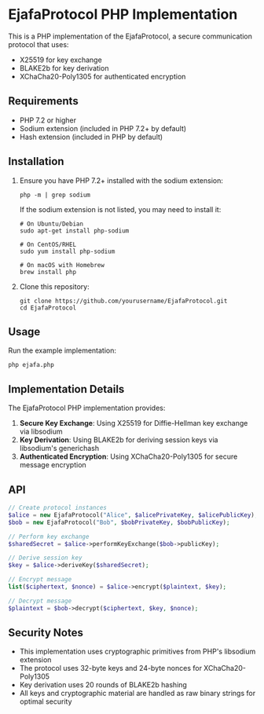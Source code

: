 # EjafaProtocol PHP Implementation

This is a PHP implementation of the EjafaProtocol, a secure communication protocol that uses:
- X25519 for key exchange
- BLAKE2b for key derivation
- XChaCha20-Poly1305 for authenticated encryption

## Requirements

- PHP 7.2 or higher
- Sodium extension (included in PHP 7.2+ by default)
- Hash extension (included in PHP by default)

## Installation

1. Ensure you have PHP 7.2+ installed with the sodium extension:
   ```
   php -m | grep sodium
   ```

   If the sodium extension is not listed, you may need to install it:
   ```
   # On Ubuntu/Debian
   sudo apt-get install php-sodium
   
   # On CentOS/RHEL
   sudo yum install php-sodium
   
   # On macOS with Homebrew
   brew install php
   ```

2. Clone this repository:
   ```
   git clone https://github.com/yourusername/EjafaProtocol.git
   cd EjafaProtocol
   ```

## Usage

Run the example implementation:

```
php ejafa.php
```

## Implementation Details

The EjafaProtocol PHP implementation provides:

1. **Secure Key Exchange**: Using X25519 for Diffie-Hellman key exchange via libsodium
2. **Key Derivation**: Using BLAKE2b for deriving session keys via libsodium's generichash
3. **Authenticated Encryption**: Using XChaCha20-Poly1305 for secure message encryption

## API

```php
// Create protocol instances
$alice = new EjafaProtocol("Alice", $alicePrivateKey, $alicePublicKey);
$bob = new EjafaProtocol("Bob", $bobPrivateKey, $bobPublicKey);

// Perform key exchange
$sharedSecret = $alice->performKeyExchange($bob->publicKey);

// Derive session key
$key = $alice->deriveKey($sharedSecret);

// Encrypt message
list($ciphertext, $nonce) = $alice->encrypt($plaintext, $key);

// Decrypt message
$plaintext = $bob->decrypt($ciphertext, $key, $nonce);
```

## Security Notes

- This implementation uses cryptographic primitives from PHP's libsodium extension
- The protocol uses 32-byte keys and 24-byte nonces for XChaCha20-Poly1305
- Key derivation uses 20 rounds of BLAKE2b hashing
- All keys and cryptographic material are handled as raw binary strings for optimal security 